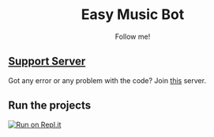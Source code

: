 <h1 align="center"> Easy Music Bot </h1>


<p align="center">Follow me!</p>

## [Support Server](https://discord.gg/a9SHDpD)

Got any error or any problem with the code? Join [this](https://discord.gg/a9SHDpD) server.

## Run the projects

[![Run on Repl.it](https://github.com/DavidCavallaro/Music-Bot/blob/main/replit.PNG?raw=true)](https://repl.it/github/1526374/Wumps-Remodel)

